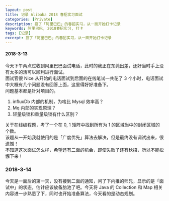 ```yaml
---
layout: post
title: 记录 Alibaba 2018 春招实习面试
categories: [Private]
description: 投了「阿里巴巴」的春招实习，从一面开始打卡记录
keywords: 阿里巴巴, 2018春招实习, 打卡
tags: [记录]
excerpt: 投了「阿里巴巴」的春招实习，从一面开始打卡记录
---
```


#### 2018-3-13
今天下午两点过收到阿里巴巴面试电话，此时的我正在东莞出差，还好当时手上没有太多的活可以顺利进行面试。  
面试官很 Nice 从开始的电话面试到后面的在线笔试一共花了 3 个小时，电话面试中大概有几个问题没有回答上面，这里得好好准备下。  
问题基本都是针对项目的。
1. influxDb 内部的机制，为啥比 Mysql 效率高？
1. Mq 内部的实现原理？
1. 轻量级锁和重量级锁有什么区别？

关于在线编程题，考了一个在 0, 1 矩阵中找到所有为 1 的区域当中的封闭区域的个数。  
该题从一开始我就使用的是「广度优先」算法去解决，但是最终没有调试出来，很遗憾！  
不知道这次面试怎么样，希望还有二面的机会，即使失败了还有秋招，所以不能松懈下来！

### 2018-3-14
今天是一面后的第一天，没有接到二面的通知，问了下内推的师兄，显示的是「面试中」的状态，估计应该放备胎池了吧。今天将 Java 的 Collection 和 Map 相关内容进一步熟悉了下，同时也开始准备算法，今天看的是动态规划。

 